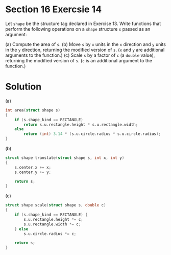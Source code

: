 # Section 16 Exercsie 14

Let `shape` be the structure tag declared in Exercise 13. Write functions that perform the following operations on a `shape` structure `s` passed as an argument:

(a) Compute the area of `s`.
(b) Move `s` by `x` units in the `x` direction and `y` units in the `y` direction, returning the modified version of `s`. (`x` and `y` are additional arguments to the function.)
(c) Scale `s` by a factor of `c` (a `double` value), returning the modified version of `s`. (`c` is an additional argument to the function.)


# Solution

(a)
```c
int area(struct shape s)
{
    if (s.shape_kind == RECTANGLE)
        return s.u.rectangle.height * s.u.rectangle.width;
    else
        return (int) 3.14 * (s.u.circle.radius * s.u.circle.radius);
}
```
(b)
```c
struct shape translate(struct shape s, int x, int y)
{
    s.center.x += x;
    s.center.y += y;

    return s;
}
```
(c)
```c
struct shape scale(struct shape s, double c)
{
    if (s.shape_kind == RECTANGLE) {
        s.u.rectangle.height *= c;
        s.u.rectangle.width *= c;
    } else
        s.u.circle.radius *= c;

    return s;
}
```

